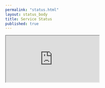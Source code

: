 ```yaml
---
permalink: "status.html"
layout: status_body
title: Service Status
published: true
---
```


<iframe src="http://localhost:4000/status/" scrolling="no"></iframe> 

<script>iFrameResize({log:true})</script>